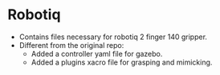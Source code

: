 # Robotiq

- Contains files necessary for robotiq 2 finger 140 gripper.
- Different from the original repo:
    - Added a controller yaml file for gazebo.
    - Added a plugins xacro file for grasping and mimicking.
    